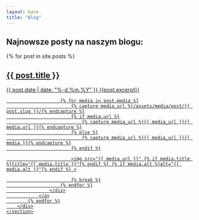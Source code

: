 ```yaml
---
layout: base
title: "Blog"
---
```


<article>
    <section>
        <h2>Najnowsze posty na naszym blogu:</h2>
        <div class="card-container">
            {% for post in site.posts %}
                <a href="{{ post.url }}">
                    <div class="card card-post">
                        <div class="post-info">
                            <h2>{{ post.title }}</h2>
                            <span class="meta">{{ post.date | date: "%-d.%m.%Y" }}</span>
                            {{post.excerpt}}
                        </div>

                        {% for media in post.media %}
                            {% capture media_url %}/assets/media/post/{{ post.slug }}/{% endcapture %}
                            {% if media.url %}
                                {% capture media_url %}{{ media_url }}{{ media.url }}{% endcapture %}
                            {% else %}
                                {% capture media_url %}{{ media_url }}{{ media }}{% endcapture %}
                            {% endif %}

                            <img src="{{ media_url }}" {% if media.title %}title="{{ media.title }}"{% endif %} {% if media.alt %}alt="{{ media.alt }}"{% endif %} >

                            {% break %}
                        {% endfor %}
                    </div>
                </a>
            {% endfor %}
        </div>
    </section>
</article>

